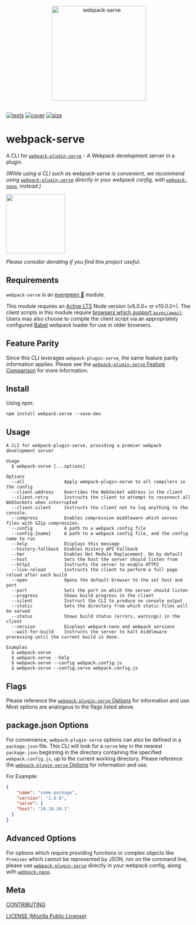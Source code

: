 [tests]: 	https://img.shields.io/circleci/project/github/shellscape/webpack-serve.svg
[tests-url]: https://circleci.com/gh/shellscape/webpack-serve

[cover]: https://codecov.io/gh/shellscape/webpack-serve/branch/master/graph/badge.svg
[cover-url]: https://codecov.io/gh/shellscape/webpack-serve

[size]: https://packagephobia.now.sh/badge?p=webpack-serve
[size-url]: https://packagephobia.now.sh/result?p=webpack-serve

[https]: https://nodejs.org/api/https.html#https_https_createserver_options_requestlistener
[http2]: https://nodejs.org/api/http2.html#http2_http2_createserver_options_onrequesthandler
[http2tls]: https://nodejs.org/api/http2.html#http2_http2_createsecureserver_options_onrequesthandler

<div align="center">
	<img width="256" src="https://raw.githubusercontent.com/shellscape/webpack-serve/master/assets/serve.svg?sanitize=true" alt="webpack-serve"><br/><br/>
</div>

[![tests][tests]][tests-url]
[![cover][cover]][cover-url]
[![size][size]][size-url]

# webpack-serve

A CLI for [`webpack-plugin-serve`](https://github.com/shellscape/webpack-plugin-serve) - A Webpack development server in a plugin.

_(While using a CLI such as webpack-serve is convenient, we recommend using [`webpack-plugin-serve`](https://github.com/shellscape/webpack-plugin-serve) directly in your webpack config, with [`webpack-nano`](https://github.com/shellscape/webpack-nano), instead.)_

<a href="https://www.patreon.com/shellscape">
  <img src="https://c5.patreon.com/external/logo/become_a_patron_button@2x.png" width="160">
</a>

_Please consider donating if you find this project useful._

## Requirements

`webpack-serve` is an [evergreen 🌲](./.github/FAQ.md#what-does-evergreen-mean) module.

This module requires an [Active LTS](https://github.com/nodejs/Release) Node version (v8.0.0+ or v10.0.0+). The client scripts in this module require [browsers which support `async/await`](https://caniuse.com/#feat=async-functions). Users may also choose to compile the client script via an appropriately configured [Babel](https://babeljs.io/) webpack loader for use in older browsers.

## Feature Parity

Since this CLI leverages `webpack-plugin-serve`, the same feature parity information applies. Please see the [`webpack-plugin-serve` Feature Comparison](https://github.com/shellscape/webpack-plugin-serve/blob/HEAD/.github/FEATURES.md) for more information.

## Install

Using npm:

```console
npm install webpack-serve --save-dev
```

## Usage

```console
A CLI for webpack-plugin-serve, providing a premier webpack development server

Usage
  $ webpack-serve [...options]

Options
  --all               Apply webpack-plugin-serve to all compilers in the config
  --client.address    Overrides the WebSocket address in the client
  --client.retry      Instructs the client to attempt to reconnect all WebSockets when interrupted
  --client.silent     Instructs the client not to log anything to the console.
  --compress          Enables compression middleware which serves files with GZip compression.
  --config            A path to a webpack config file
  --config.{name}     A path to a webpack config file, and the config name to run
  --help              Displays this message
  --history-fallback  Enables History API Fallback
  --hmr               Enables Hot Module Replacement. On by default
  --host              Sets the host the server should listen from
  --http2             Instructs the server to enable HTTP2
  --live-reload       Instructs the client to perform a full page reload after each build
  --open              Opens the default browser to the set host and port
  --port              Sets the port on which the server should listen
  --progress          Shows build progress in the client
  --silent            Instruct the CLI to produce no console output
  --static            Sets the directory from which static files will be served
  --status            Shows build status (errors, warnings) in the client
  --version           Displays webpack-nano and webpack versions
  --wait-for-build    Instructs the server to halt middleware processing until the current build is done.

Examples
  $ webpack-serve
  $ webpack-serve --help
  $ webpack-serve --config webpack.config.js
  $ webpack-serve --config.serve webpack.config.js
```

## Flags

Please reference the [`webpack-plugin-serve` Options](https://github.com/shellscape/webpack-plugin-serve#options) for information and use. Most options are analogous to the flags listed above.

## package.json Options

For convenience, `webpack-plugin-serve` options can also be defined in a `package.json` file. This CLI will look for a `serve` key in the nearest `package.json` beginning in the directory containing the specified `webpack.config.js`, up to the current working directory. Please reference the [`webpack-plugin-serve` Options](https://github.com/shellscape/webpack-plugin-serve#options) for information and use.

For Example:

```json
{
	"name": "some-package",
	"version": "1.0.0",
	"serve": {
    "host": "10.10.10.1"
  }
}
```

## Advanced Options

For options which require providing functions or complex objects like `Promises` which cannot be represented by JSON, nor on the command line, please use [`webpack-plugin-serve`](https://github.com/shellscape/webpack-plugin-serve) directly in your webpack config, along with [`webpack-nano`](https://github.com/shellscape/webpack-nano).

## Meta

[CONTRIBUTING](./.github/CONTRIBUTING.md)

[LICENSE (Mozilla Public License)](./LICENSE)
